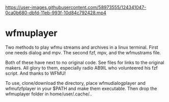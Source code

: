 

https://user-images.githubusercontent.com/58973555/124341047-0ca0b680-dbfd-11eb-993f-10d84c792428.mp4

# wfmuplayer
Two methods to play wfmu streams and archives in a linux terminal. First one needs dialog and mpv. The second fzf, mpv, and the wfmustrams file. 

Both of these have next to no original code. See files for links to the original makers. All glory to them, especially radio AB9IL who volunteered his fzf script. And thanks to WFMU!

To use, clone/download the directory, place wfmudialogplayer and wfmufzfplayer in your $PATH and make them executable. Then drop the wfmuplayer folder in home/user/.cache/..
